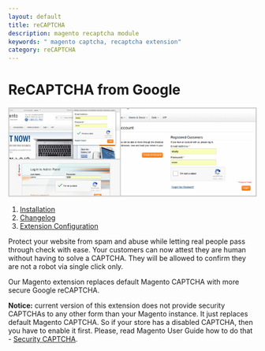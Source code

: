 ```yaml
---
layout: default
title: reCAPTCHA
description: magento recaptcha module
keywords: " magento captcha, recaptcha extension"
category: reCAPTCHA
---
```


# ReCAPTCHA from Google

![reCAPTCHA exapmles](/images/m1/extensions/recaptcha/cover.png)

 1. [Installation](installation/)
 2. [Changelog](changelog/)
 3. [Extension Configuration](extension-configuration/)

Protect your website from spam and abuse while letting real people pass through check with ease. Your customers can now attest they are human without having to solve a CAPTCHA. They will be allowed to confirm they are not a robot via single click only.

Our Magento extension replaces default Magento CAPTCHA with more secure Google reCAPTCHA.

**Notice:** current version of this extension does not provide security CAPTCHAs to any other form than your Magento instance. It just replaces default Magento CAPTCHA. So if your store has a disabled CAPTCHA, then you have to enable it first. Please, read Magento User Guide how to do that - [Security CAPTCHA](http://docs.magento.com/m1/ce/user_guide/store-operations/security-captcha.html).
